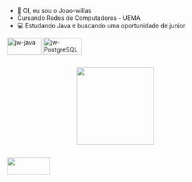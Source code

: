 - 👋 OI, eu sou o Joao-willas
- Cursando Redes de Computadores - UEMA
- 💻 Estudando Java e buscando uma oportunidade de junior

<div>
<a>
<img align="center" alt="jw-java" height="40" width="80" src="https://img.shields.io/badge/Java-ED8B00?style=for-the-badge&logo=java&logoColor=white">
</a>
 <a>
<img align="center" alt="jw-PostgreSQL" height="40" width="90" src="https://img.shields.io/badge/PostgreSQL-316192?style=for-the-badge&logo=postgresql&logoColor=white">
</a>
</div>

##

<div align="center">  
  <a href="https://github.com/joaowillas">
  <img height="180em" src="https://github-readme-stats.vercel.app/api?username=Joao-willas&show_icons=true&hide=contribs,prs&cache_seconds=86400&theme=merko"/>
</div>
  
  ##
  
 <div>  
  <a href="http://www.linkedin.com/in/joaowillas">
  <img height="40" width="100" src="https://img.shields.io/badge/LinkedIn-0077B5?style=for-the-badge&logo=linkedin&logoColor=white"/>
  </a>
</div>
   

